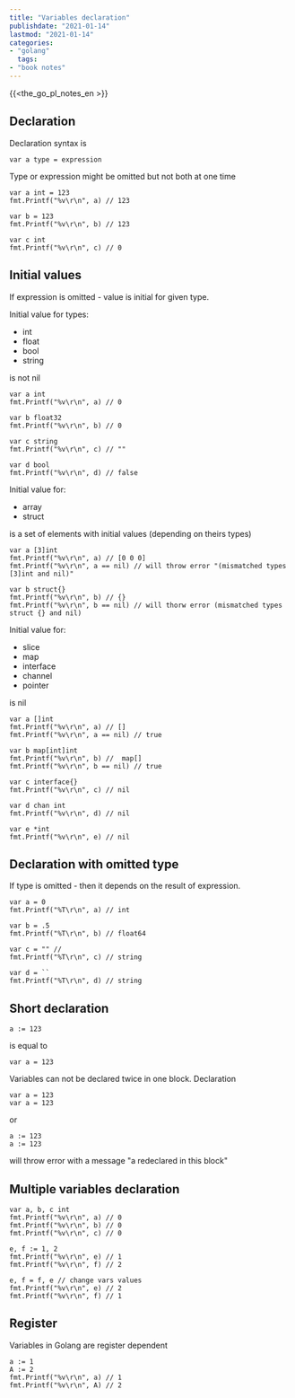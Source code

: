 ```yaml
---
title: "Variables declaration"
publishdate: "2021-01-14"
lastmod: "2021-01-14"
categories:
- "golang"
  tags:
- "book notes"
---
```


{{<the_go_pl_notes_en >}}

## Declaration

Declaration syntax is

```
var a type = expression
```

Type or expression might be omitted but not both at one time

```
var a int = 123
fmt.Printf("%v\r\n", a) // 123

var b = 123
fmt.Printf("%v\r\n", b) // 123

var c int
fmt.Printf("%v\r\n", c) // 0
```

## Initial values

If expression is omitted - value is initial for given type.

Initial value for types: 
- int 
- float
- bool
- string 
 
is not nil

```
var a int
fmt.Printf("%v\r\n", a) // 0

var b float32
fmt.Printf("%v\r\n", b) // 0

var c string
fmt.Printf("%v\r\n", c) // ""

var d bool
fmt.Printf("%v\r\n", d) // false
```

Initial value for:
- array 
- struct 
  
is a set of elements with initial values (depending on theirs types)

```
var a [3]int
fmt.Printf("%v\r\n", a) // [0 0 0]
fmt.Printf("%v\r\n", a == nil) // will throw error "(mismatched types [3]int and nil)"

var b struct{}
fmt.Printf("%v\r\n", b) // {}
fmt.Printf("%v\r\n", b == nil) // will thorw error (mismatched types struct {} and nil)
```

Initial value for:
- slice
- map
- interface
- channel
- pointer

is nil

```
var a []int
fmt.Printf("%v\r\n", a) // []
fmt.Printf("%v\r\n", a == nil) // true

var b map[int]int
fmt.Printf("%v\r\n", b) //  map[]
fmt.Printf("%v\r\n", b == nil) // true

var c interface{}
fmt.Printf("%v\r\n", c) // nil

var d chan int
fmt.Printf("%v\r\n", d) // nil

var e *int
fmt.Printf("%v\r\n", e) // nil
```

## Declaration with omitted type

If type is omitted - then it depends on the result of expression.

```
var a = 0
fmt.Printf("%T\r\n", a) // int

var b = .5
fmt.Printf("%T\r\n", b) // float64

var c = "" //
fmt.Printf("%T\r\n", c) // string

var d = ``
fmt.Printf("%T\r\n", d) // string
```

## Short declaration

```
a := 123 
```
is equal to 
```
var a = 123 
```

Variables can not be declared twice in one block. Declaration

```
var a = 123
var a = 123
```
or 
```
a := 123 
a := 123 
```
will throw error with a message "a redeclared in this block"

## Multiple variables declaration

```
var a, b, c int
fmt.Printf("%v\r\n", a) // 0
fmt.Printf("%v\r\n", b) // 0
fmt.Printf("%v\r\n", c) // 0

e, f := 1, 2
fmt.Printf("%v\r\n", e) // 1
fmt.Printf("%v\r\n", f) // 2  

e, f = f, e // change vars values
fmt.Printf("%v\r\n", e) // 2
fmt.Printf("%v\r\n", f) // 1 
```
## Register

Variables in Golang are register dependent

```
a := 1
A := 2
fmt.Printf("%v\r\n", a) // 1
fmt.Printf("%v\r\n", A) // 2
```
